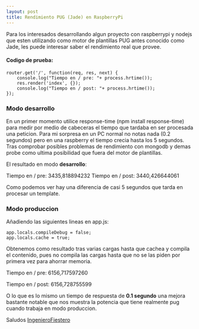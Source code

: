 ```yaml
---
layout: post
title: Rendimiento PUG (Jade) en RaspberryPi
---
```


Para los interesados desarrollando algun proyecto con raspberrypi y nodejs que esten utilizando como motor de plantillas PUG antes conocido como Jade,
les puede interesar saber el rendimiento real que provee.


#### Codigo de prueba:


```
router.get('/', function(req, res, next) {
    console.log("Tiempo en / pre: "+ process.hrtime());
    res.render('index', {});
    console.log("Tiempo en / post: "+ process.hrtime());
});
```


### Modo desarrollo
En un primer momento utilice response-time (npm install response-time) para medir por medio de cabeceras el tiempo que tardaba en ser procesada una peticion.
Para mi sorpresa en un PC normal no notas nada (0.2 segundos) pero en una raspberry el tiempo crecia hasta los 5 segundos. 
Tras comprobar posibles problemas de rendimiento con mongodb y demas probe como ultima posibilidad que fuera del motor de plantillas.

El resultado en modo **desarrollo**:

Tiempo en / pre: 3435,818894232
Tiempo en / post: 3440,426644061

Como podemos ver hay una diferencia de casi 5 segundos que tarda en procesar un template.

### Modo produccion
Añadiendo las siguientes lineas en app.js:


```
app.locals.compileDebug = false;
app.locals.cache = true;
```

Obtenemos como resultado tras varias cargas hasta que cachea y compila el contenido, pues no compila las cargas hasta que no se las piden por primera vez para ahorrar memoria.

Tiempo en / pre: 6156,717597260

Tiempo en / post: 6156,728755599

O lo que es lo mismo un tiempo de respuesta de **0.1 segundo** una mejora bastante notable que nos muestra la potencia que tiene realmente pug cuando trabaja en modo produccion.

Saludos
[IngenieroFiestero](https://github.com/IngenieroFiestero)
